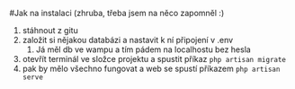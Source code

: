 #Jak na instalaci (zhruba, třeba jsem na něco zapomněl :) 

1. stáhnout z gitu
2. založit si nějakou databázi a nastavit k ní připojení v .env
   1. Já měl db ve wampu a tím pádem na localhostu bez hesla
3. otevřít terminál ve složce projektu a spustit příkaz `php artisan migrate`
4. pak by mělo všechno fungovat a web se spustí příkazem `php artisan serve`
